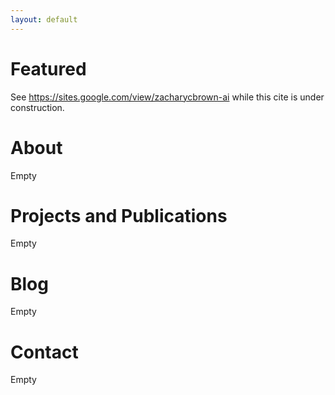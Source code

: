 ```yaml
---
layout: default
---
```


# Featured

See https://sites.google.com/view/zacharycbrown-ai while this cite is under construction.

# About

Empty

# Projects and Publications

Empty

# Blog

Empty

# Contact

Empty
